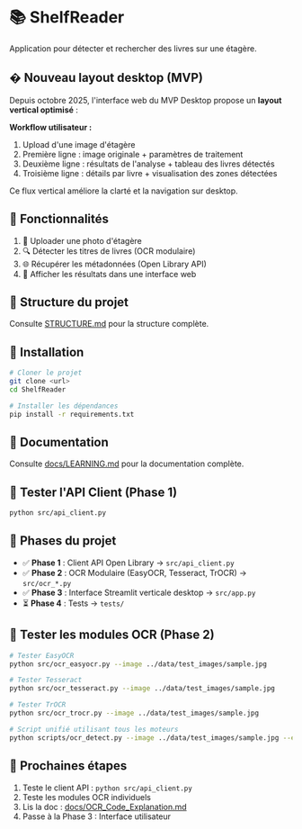 # 📚 ShelfReader

Application pour détecter et rechercher des livres sur une étagère.


## �️ Nouveau layout desktop (MVP)

Depuis octobre 2025, l'interface web du MVP Desktop propose un **layout vertical optimisé** :

**Workflow utilisateur :**
1. Upload d'une image d'étagère
2. Première ligne : image originale + paramètres de traitement
3. Deuxième ligne : résultats de l'analyse + tableau des livres détectés
4. Troisième ligne : détails par livre + visualisation des zones détectées

Ce flux vertical améliore la clarté et la navigation sur desktop.

## 🎯 Fonctionnalités

1. 📸 Uploader une photo d'étagère
2. 🔍 Détecter les titres de livres (OCR modulaire)
3. 🌐 Récupérer les métadonnées (Open Library API)
4. 🎨 Afficher les résultats dans une interface web

## 📂 Structure du projet

Consulte [STRUCTURE.md](Structure.md) pour la structure complète.

## 🚀 Installation

```bash
# Cloner le projet
git clone <url>
cd ShelfReader

# Installer les dépendances
pip install -r requirements.txt
```

## 📖 Documentation

Consulte [docs/LEARNING.md](LEARNING.md) pour la documentation complète.

## 🧪 Tester l'API Client (Phase 1)

```bash
python src/api_client.py
```


## 🎯 Phases du projet

- ✅ **Phase 1** : Client API Open Library → `src/api_client.py`
- ✅ **Phase 2** : OCR Modulaire (EasyOCR, Tesseract, TrOCR) → `src/ocr_*.py`
- ✅ **Phase 3** : Interface Streamlit verticale desktop → `src/app.py`
- ⏳ **Phase 4** : Tests → `tests/`

## 🧪 Tester les modules OCR (Phase 2)

```bash
# Tester EasyOCR
python src/ocr_easyocr.py --image ../data/test_images/sample.jpg

# Tester Tesseract
python src/ocr_tesseract.py --image ../data/test_images/sample.jpg

# Tester TrOCR
python src/ocr_trocr.py --image ../data/test_images/sample.jpg

# Script unifié utilisant tous les moteurs
python scripts/ocr_detect.py --image ../data/test_images/sample.jpg --engine easyocr
```

## 📝 Prochaines étapes

1. Teste le client API : `python src/api_client.py`
2. Teste les modules OCR individuels
3. Lis la doc : [docs/OCR_Code_Explanation.md](OCR_Code_Explanation.md)
4. Passe à la Phase 3 : Interface utilisateur